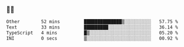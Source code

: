 ### 👨‍💻

<!--START_SECTION:waka-->

```txt
Other        52 mins         ██████████████▒░░░░░░░░░░   57.75 %
Text         33 mins         █████████░░░░░░░░░░░░░░░░   36.14 %
TypeScript   4 mins          █▒░░░░░░░░░░░░░░░░░░░░░░░   05.20 %
INI          0 secs          ▒░░░░░░░░░░░░░░░░░░░░░░░░   00.92 %
```

<!--END_SECTION:waka-->

